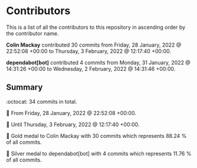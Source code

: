 # Contributors

This is a list of all the contributors to this repository in ascending order by the contributor name.

**Colin Mackay** contributed 30 commits from Friday, 28 January, 2022 @ 22:52:08 +00:00 to Thursday, 3 February, 2022 @ 12:17:40 +00:00.

**dependabot[bot]** contributed 4 commits from Monday, 31 January, 2022 @ 14:31:26 +00:00 to Wednesday, 2 February, 2022 @ 14:31:46 +00:00.

## Summary

:octocat: 34 commits in total.

:date: From Friday, 28 January, 2022 @ 22:52:08 +00:00.

:date: Until Thursday, 3 February, 2022 @ 12:17:40 +00:00.

:1st_place_medal: Gold medal to Colin Mackay with 30 commits which represents 88.24 % of all commits.

:2nd_place_medal: Silver medal to dependabot[bot] with 4 commits which represents 11.76 % of all commits.

